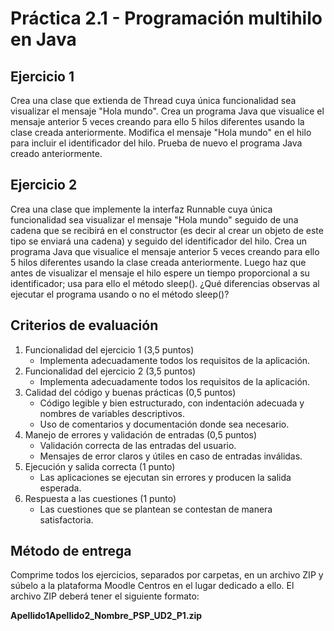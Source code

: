 # Práctica 2.1 - Programación multihilo en Java

## Ejercicio 1

Crea una clase que extienda de Thread cuya única funcionalidad sea visualizar el mensaje "Hola mundo". Crea un programa Java que visualice el mensaje anterior 5 veces creando para ello 5 hilos diferentes usando la clase creada  anteriormente. Modifica el mensaje "Hola mundo" en el hilo para incluir el identificador del hilo. Prueba de nuevo el programa Java creado  anteriormente.

## Ejercicio 2

Crea una clase que implemente la interfaz Runnable cuya única funcionalidad sea visualizar el mensaje "Hola mundo" seguido de una cadena que se recibirá en el constructor (es  decir al crear un objeto de este tipo se enviará una cadena) y seguido del identificador del hilo. Crea un programa Java que visualice el mensaje anterior 5 veces creando para ello 5 hilos  diferentes usando la clase creada anteriormente. Luego haz que antes de visualizar el mensaje el hilo espere un tiempo proporcional a su identificador; usa para ello el método sleep(). ¿Qué diferencias observas al ejecutar el programa usando o no el método sleep()?

## Criterios de evaluación

1. Funcionalidad del ejercicio 1 (3,5 puntos)
	- Implementa adecuadamente todos los requisitos de la aplicación.
2. Funcionalidad del ejercicio 2 (3,5 puntos)
	- Implementa adecuadamente todos los requisitos de la aplicación.
3. Calidad del código y buenas prácticas (0,5 puntos)
    - Código legible y bien estructurado, con indentación adecuada y nombres de variables descriptivos.
	- Uso de comentarios y documentación donde sea necesario.
4. Manejo de errores y validación de entradas (0,5 puntos)
	- Validación correcta de las entradas del usuario.
	- Mensajes de error claros y útiles en caso de entradas inválidas.
5. Ejecución y salida correcta (1 punto)
	- Las aplicaciones se ejecutan sin errores y producen la salida esperada.
6. Respuesta a las cuestiones (1 punto)
    - Las cuestiones que se plantean se contestan de manera satisfactoria.

## Método de entrega

Comprime todos los ejercicios, separados por carpetas, en un archivo ZIP y súbelo a la plataforma Moodle Centros en el lugar dedicado a ello. El archivo ZIP deberá tener el siguiente formato:

**Apellido1Apellido2_Nombre_PSP_UD2_P1.zip**